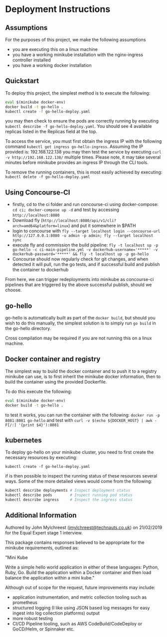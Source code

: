 # Deployment Instructions

## Assumptions

For the purposes of this project, we make the following assumptions

* you are executing this on a linux machine
* you have a working minikube installation with the nginx-ingress controller installed
* you have a working docker installation

## Quickstart

To deploy this project, the simplest method is to execute the following:

```bash
eval $(minikube docker-env)
docker build -t go-hello .
kubectl create -f go-hello-deploy.yaml
```

you may then check to ensure the pods are correctly running by executing `kubectl describe -f go-hello-deploy.yaml`. You should see 4 available replicas listed in the Replicas field at the top.

To access the service, you must first obtain the ingress IP with the following command `kubectl get ingress go-hello-ingress`. Assuming the IP provided is: 192.168.122.138 you may then test the service by executing `curl -v http://192.168.122.138/` multiple times. Please note, it may take several minutes before minikube provides an ingress IP through the CLI tools.

To remove the running containers, this is most easily achieved by executing: `kubectl delete -f go-hello-deploy.yaml`

## Using Concourse-CI

* firstly, cd to the ci folder and run concourse-ci using docker-compose: `cd ci; docker-compose up -d` and test by accessing `http://localhost:8080`
* Download fly (`http://localhost:8080/api/v1/cli?arch=amd64&platform=linux`) and put it somewhere in $PATH
* login to concourse with `fly --target localhost login --concourse-url http://127.0.0.1:8080 -u admin -p admin; fly --target localhost sync`
* execute fly and commission the build pipeline: `fly -t localhost sp -p go-hello -c ci-main-pipeline.yml -v dockerhub-username='*****' -v dockerhub-password='*****' && fly -t localhost up -p go-hello`
* Concourse should now regularly check for git changes, and when detected it will pull, run the go tests, and if successful build and publish the container to dockerhub

From here, we can trigger redeployments into minikube as concourse-ci pipelines that are triggered by the above successful publish, should we choose.

## go-hello

go-hello is automatically built as part of the `docker build`, but should you wish to do this manually, the simplest solution is to simply run `go build` in the go-hello directory.

Cross compilation may be required if you are not running this on a linux machine.

## Docker container and registry

The simplest way to build the docker container and to push it to a registry minikube can use, is to first inherit the minikube docker information, then to build the container using the provided Dockerfile.

To do this execute the following:

```bash
eval $(minikube docker-env)
docker build -t go-hello .
```

to test it works, you can run the container with the following: `docker run -p 8081:8081 go-hello` and test with `curl -v $(echo ${DOCKER_HOST} | awk -F[/:] '{print $4}'):8081`

## kubernetes

To deploy go-hello on your minikube cluster, you need to first create the necessary resources by executing:

`kubectl create -f go-hello-deploy.yaml`

if is then possible to inspect the running status of these resources several ways. Some of the more detailed views would come from the following:

```bash
kubectl describe deployments # Inspect deployment status
kubectl describe pods        # Inspect running pod status
kubectl describe ingress     # Inspect the ingress status
```

## Additional Information

Authored by John Mylchreest (jmylchreest@technauts.co.uk) on 21/02/2019 for the Equal Expert stage 1 interview.

This package contains responses believed to be appropriate for the minikube requirements, outlined as:

"Mini Kube

Write a simple hello world application in either of these languages: Python, Ruby, Go. Build the application within a Docker container and then load balance the application within a mini kube."

Although out of scope for the request, future improvements may include:

* application instrumentation, and metric collection tooling such as prometheus
* structured logging (I like using JSON based log messages for easy ingest into log collection platforms) output
* more robust testing
* CI/CD Pipeline tooling, such as AWS CodeBuild/CodeDeploy or GoCD/Helm, or Spinnaker etc.